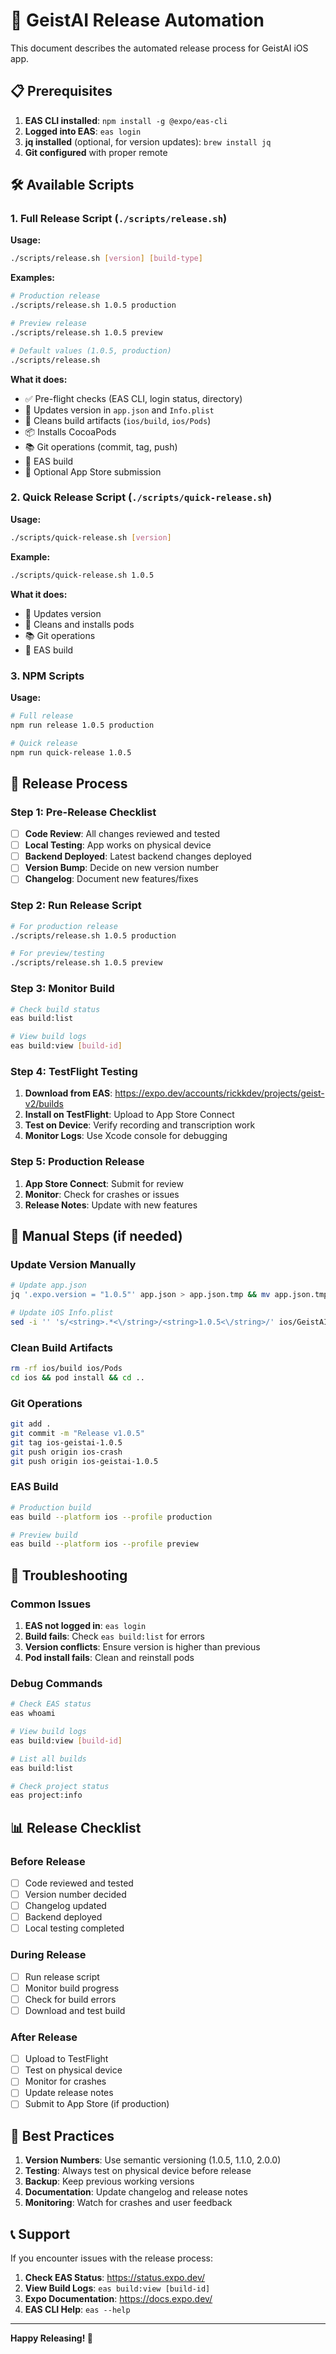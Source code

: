 # 🚀 GeistAI Release Automation

This document describes the automated release process for GeistAI iOS app.

## 📋 Prerequisites

1. **EAS CLI installed**: `npm install -g @expo/eas-cli`
2. **Logged into EAS**: `eas login`
3. **jq installed** (optional, for version updates): `brew install jq`
4. **Git configured** with proper remote

## 🛠️ Available Scripts

### 1. Full Release Script (`./scripts/release.sh`)

**Usage:**

```bash
./scripts/release.sh [version] [build-type]
```

**Examples:**

```bash
# Production release
./scripts/release.sh 1.0.5 production

# Preview release
./scripts/release.sh 1.0.5 preview

# Default values (1.0.5, production)
./scripts/release.sh
```

**What it does:**

- ✅ Pre-flight checks (EAS CLI, login status, directory)
- 📝 Updates version in `app.json` and `Info.plist`
- 🧹 Cleans build artifacts (`ios/build`, `ios/Pods`)
- 📦 Installs CocoaPods
- 📚 Git operations (commit, tag, push)
- 🔨 EAS build
- 📱 Optional App Store submission

### 2. Quick Release Script (`./scripts/quick-release.sh`)

**Usage:**

```bash
./scripts/quick-release.sh [version]
```

**Example:**

```bash
./scripts/quick-release.sh 1.0.5
```

**What it does:**

- 📝 Updates version
- 🧹 Cleans and installs pods
- 📚 Git operations
- 🔨 EAS build

### 3. NPM Scripts

**Usage:**

```bash
# Full release
npm run release 1.0.5 production

# Quick release
npm run quick-release 1.0.5
```

## 📱 Release Process

### Step 1: Pre-Release Checklist

- [ ] **Code Review**: All changes reviewed and tested
- [ ] **Local Testing**: App works on physical device
- [ ] **Backend Deployed**: Latest backend changes deployed
- [ ] **Version Bump**: Decide on new version number
- [ ] **Changelog**: Document new features/fixes

### Step 2: Run Release Script

```bash
# For production release
./scripts/release.sh 1.0.5 production

# For preview/testing
./scripts/release.sh 1.0.5 preview
```

### Step 3: Monitor Build

```bash
# Check build status
eas build:list

# View build logs
eas build:view [build-id]
```

### Step 4: TestFlight Testing

1. **Download from EAS**: https://expo.dev/accounts/rickkdev/projects/geist-v2/builds
2. **Install on TestFlight**: Upload to App Store Connect
3. **Test on Device**: Verify recording and transcription work
4. **Monitor Logs**: Use Xcode console for debugging

### Step 5: Production Release

1. **App Store Connect**: Submit for review
2. **Monitor**: Check for crashes or issues
3. **Release Notes**: Update with new features

## 🔧 Manual Steps (if needed)

### Update Version Manually

```bash
# Update app.json
jq '.expo.version = "1.0.5"' app.json > app.json.tmp && mv app.json.tmp app.json

# Update iOS Info.plist
sed -i '' 's/<string>.*<\/string>/<string>1.0.5<\/string>/' ios/GeistAI/Info.plist
```

### Clean Build Artifacts

```bash
rm -rf ios/build ios/Pods
cd ios && pod install && cd ..
```

### Git Operations

```bash
git add .
git commit -m "Release v1.0.5"
git tag ios-geistai-1.0.5
git push origin ios-crash
git push origin ios-geistai-1.0.5
```

### EAS Build

```bash
# Production build
eas build --platform ios --profile production

# Preview build
eas build --platform ios --profile preview
```

## 🐛 Troubleshooting

### Common Issues

1. **EAS not logged in**: `eas login`
2. **Build fails**: Check `eas build:list` for errors
3. **Version conflicts**: Ensure version is higher than previous
4. **Pod install fails**: Clean and reinstall pods

### Debug Commands

```bash
# Check EAS status
eas whoami

# View build logs
eas build:view [build-id]

# List all builds
eas build:list

# Check project status
eas project:info
```

## 📊 Release Checklist

### Before Release

- [ ] Code reviewed and tested
- [ ] Version number decided
- [ ] Changelog updated
- [ ] Backend deployed
- [ ] Local testing completed

### During Release

- [ ] Run release script
- [ ] Monitor build progress
- [ ] Check for build errors
- [ ] Download and test build

### After Release

- [ ] Upload to TestFlight
- [ ] Test on physical device
- [ ] Monitor for crashes
- [ ] Update release notes
- [ ] Submit to App Store (if production)

## 🎯 Best Practices

1. **Version Numbers**: Use semantic versioning (1.0.5, 1.1.0, 2.0.0)
2. **Testing**: Always test on physical device before release
3. **Backup**: Keep previous working versions
4. **Documentation**: Update changelog and release notes
5. **Monitoring**: Watch for crashes and user feedback

## 📞 Support

If you encounter issues with the release process:

1. **Check EAS Status**: https://status.expo.dev/
2. **View Build Logs**: `eas build:view [build-id]`
3. **Expo Documentation**: https://docs.expo.dev/
4. **EAS CLI Help**: `eas --help`

---

**Happy Releasing! 🚀**
